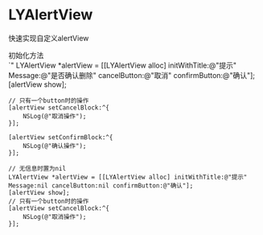 # LYAlertView
快速实现自定义alertView

初始化方法<br>
`" 
    LYAlertView *alertView = [[LYAlertView alloc] initWithTitle:@"提示" Message:@"是否确认删除" cancelButton:@"取消" confirmButton:@"确认"];
    [alertView show];
    
    // 只有一个button时的操作
    [alertView setCancelBlock:^{
        NSLog(@"取消操作");
    }];
    
    [alertView setConfirmBlock:^{
        NSLog(@"确认操作");
    }];

    // 无信息时置为nil
    LYAlertView *alertView = [[LYAlertView alloc] initWithTitle:@"提示" Message:nil cancelButton:nil confirmButton:@"确认"];
    [alertView show];
    // 只有一个button时的操作
    [alertView setCancelBlock:^{
        NSLog(@"取消操作");
    }];



    

